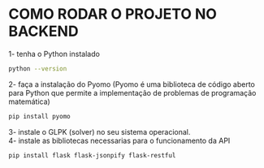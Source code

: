 # COMO RODAR O PROJETO NO BACKEND

1- tenha o Python instalado
```bash
python --version
```
2- faça a instalação do Pyomo (Pyomo é uma biblioteca de código aberto para Python que permite a implementação de problemas de programação matemática)
```bash
pip install pyomo
```
3- instale o GLPK (solver) no seu sistema operacional.</br>
4- instale as bibliotecas necessarias para o funcionamento da API
```bash
pip install flask flask-jsonpify flask-restful
```
